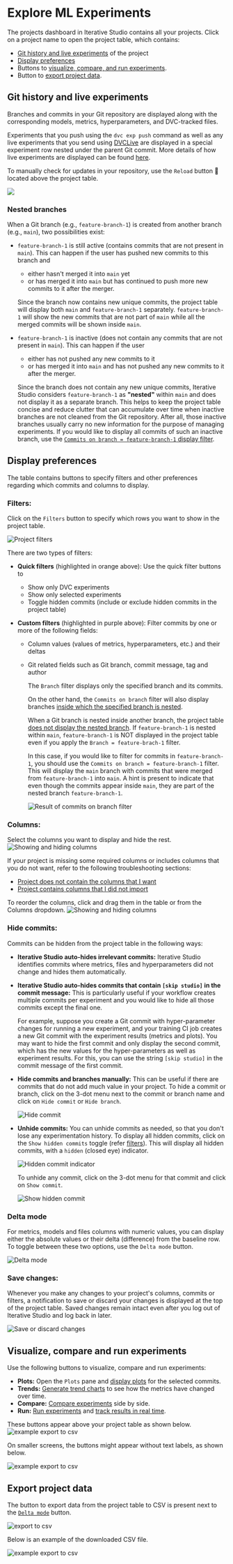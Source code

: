 # Explore ML Experiments

The projects dashboard in Iterative Studio contains all your projects. Click on
a project name to open the project table, which contains:

- [Git history and live experiments](#git-history-and-live-metrics) of the
  project
- [Display preferences](#display-preferences)
- Buttons to
  [visualize, compare, and run experiments](#visualize-compare-and-run-experiments).
- Button to [export project data](#export-project-data).

## Git history and live experiments

Branches and commits in your Git repository are displayed along with the
corresponding models, metrics, hyperparameters, and DVC-tracked files.

Experiments that you push using the `dvc exp push` command as well as any live
experiments that you send using [DVCLive] are displayed in a special experiment
row nested under the parent Git commit. More details of how live experiments are
displayed can be found
[here](/doc/studio/user-guide/projects-and-experiments/live-metrics-and-plots#view-live-metrics-and-plots).

To manually check for updates in your repository, use the `Reload` button 🔄
located above the project table.

<!-- To do: Replace the following image with one that contains dvc exp and live experiment rows.-->

![](https://static.iterative.ai/img/studio/view_components_1.gif)

### Nested branches

When a Git branch (e.g., `feature-branch-1`) is created from another branch
(e.g., `main`), two possibilities exist:

- `feature-branch-1` is still active (contains commits that are not present in
  `main`). This can happen if the user has pushed new commits to this branch and

  - either hasn't merged it into `main` yet
  - or has merged it into `main` but has continued to push more new commits to
    it after the merger.

  Since the branch now contains new unique commits, the project table will
  display both `main` and `feature-branch-1` separately. `feature-branch-1` will
  show the new commits that are not part of `main` while all the merged commits
  will be shown inside `main`.

- `feature-branch-1` is inactive (does not contain any commits that are not
  present in `main`). This can happen if the user

  - either has not pushed any new commits to it
  - or has merged it into `main` and has not pushed any new commits to it after
    the merger.

  Since the branch does not contain any new unique commits, Iterative Studio
  considers `feature-branch-1` as **"nested"** within `main` and does not
  display it as a separate branch. This helps to keep the project table concise
  and reduce clutter that can accumulate over time when inactive branches are
  not cleaned from the Git repository. After all, those inactive branches
  usually carry no new information for the purpose of managing experiments. If
  you would like to display all commits of such an inactive branch, use the
  [`Commits on branch = feature-branch-1` display filter](#filters).

## Display preferences

The table contains buttons to specify filters and other preferences regarding
which commits and columns to display.

### Filters:

Click on the `Filters` button to specify which rows you want to show in the
project table.

![Project filters](https://static.iterative.ai/img/studio/project_filters.png)

There are two types of filters:

- **Quick filters** (highlighted in orange above): Use the quick filter buttons
  to

  - Show only DVC experiments
  - Show only selected experiments
  - Toggle hidden commits (include or exclude hidden commits in the project
    table)

- **Custom filters** (highlighted in purple above): Filter commits by one or
  more of the following fields:

  - Column values (values of metrics, hyperparameters, etc.) and their deltas
  - Git related fields such as Git branch, commit message, tag and author

    <admon type="info">

    The `Branch` filter displays only the specified branch and its commits.

    On the other hand, the `Commits on branch` filter will also display branches
    [inside which the specified branch is nested](#nested-branches).

    When a Git branch is nested inside another branch, the project table
    [does not display the nested branch](#nested-branches). If
    `feature-branch-1` is nested within `main`, `feature-branch-1` is NOT
    displayed in the project table even if you apply the
    `Branch = feature-brach-1` filter.

    In this case, if you would like to filter for commits in `feature-branch-1`,
    you should use the `Commits on branch = feature-branch-1` filter. This will
    display the `main` branch with commits that were merged from
    `feature-branch-1` into `main`. A hint is present to indicate that even
    though the commits appear inside `main`, they are part of the nested branch
    `feature-branch-1`.

    ![Result of commits on branch filter](https://static.iterative.ai/img/studio/commits_on_branch_filter.png)

    </admon>

### Columns:

Select the columns you want to display and hide the rest.
![Showing and hiding columns](https://static.iterative.ai/img/studio/show_hide_columns.gif)

If your project is missing some required columns or includes columns that you do
not want, refer to the following troubleshooting sections:

- [Project does not contain the columns that I want](/doc/studio/troubleshooting#project-does-not-contain-the-columns-that-i-want)
- [Project contains columns that I did not import](/doc/studio/troubleshooting#project-contains-columns-that-i-did-not-import)

To reorder the columns, click and drag them in the table or from the Columns
dropdown.
![Showing and hiding columns](https://static.iterative.ai/img/studio/reorder_columns.gif)

### Hide commits:

Commits can be hidden from the project table in the following ways:

- **Iterative Studio auto-hides irrelevant commits:** Iterative Studio
  identifies commits where metrics, files and hyperparameters did not change and
  hides them automatically.
- **Iterative Studio auto-hides commits that contain `[skip studio]` in the
  commit message:** This is particularly useful if your workflow creates
  multiple commits per experiment and you would like to hide all those commits
  except the final one.

  For example, suppose you create a Git commit with hyper-parameter changes for
  running a new experiment, and your training CI job creates a new Git commit
  with the experiment results (metrics and plots). You may want to hide the
  first commit and only display the second commit, which has the new values for
  the hyper-parameters as well as experiment results. For this, you can use the
  string `[skip studio]` in the commit message of the first commit.

- **Hide commits and branches manually:** This can be useful if there are
  commits that do not add much value in your project. To hide a commit or
  branch, click on the 3-dot menu next to the commit or branch name and click on
  `Hide commit` or `Hide branch`.

  ![Hide commit](https://static.iterative.ai/img/studio/hide_commit.png)

- **Unhide commits:** You can unhide commits as needed, so that you don't lose
  any experimentation history. To display all hidden commits, click on the
  `Show hidden commits` toggle (refer [filters](#filters)). This will display
  all hidden commits, with a `hidden` (closed eye) indicator.

  ![Hidden commit indicator](https://static.iterative.ai/img/studio/hidden_commit_indicator.png)

  To unhide any commit, click on the 3-dot menu for that commit and click on
  `Show commit`.

  ![Show hidden commit](https://static.iterative.ai/img/studio/show_hidden_commit.png)

### Delta mode

For metrics, models and files columns with numeric values, you can display
either the absolute values or their delta (difference) from the baseline row. To
toggle between these two options, use the `Delta mode` button.

![Delta mode](https://static.iterative.ai/img/studio/delta_mode.png)

### Save changes:

Whenever you make any changes to your project's columns, commits or filters, a
notification to save or discard your changes is displayed at the top of the
project table. Saved changes remain intact even after you log out of Iterative
Studio and log back in later.

![Save or discard changes](https://static.iterative.ai/img/studio/save_discard_changes.png)

## Visualize, compare and run experiments

Use the following buttons to visualize, compare and run experiments:

- **Plots:** Open the `Plots` pane and [display plots] for the selected commits.
- **Trends:** [Generate trend charts] to see how the metrics have changed over
  time.
- **Compare:** [Compare experiments] side by side.
- **Run:** [Run experiments] and [track results in real
  time][live-metrics-and-plots].

These buttons appear above your project table as shown below.
![example export to csv](https://static.iterative.ai/img/studio/project_action_buttons_big_screen.png)

On smaller screens, the buttons might appear without text labels, as shown
below.

![example export to csv](https://static.iterative.ai/img/studio/project_action_buttons_small_screen.png)

## Export project data

The button to export data from the project table to CSV is present next to the
[`Delta mode`](#delta-mode) button.

![export to csv](https://static.iterative.ai/img/studio/project_export_to_csv.png)

Below is an example of the downloaded CSV file.

![example export to csv](https://static.iterative.ai/img/studio/project_export_to_csv_example.png)

[DVCLive]: /doc/dvclive
[display plots]:
  /doc/studio/user-guide/projects-and-experiments/visualize-and-compare#display-plots-and-images
[Compare experiments]:
  /doc/studio/user-guide/projects-and-experiments/visualize-and-compare#compare-experiments
[run experiments]:
  /doc/studio/user-guide/projects-and-experiments/run-experiments
[live-metrics-and-plots]:
  /doc/studio/user-guide/projects-and-experiments/live-metrics-and-plots
[Generate trend charts]:
  /doc/studio/user-guide/projects-and-experiments/visualize-and-compare#generate-trend-charts
